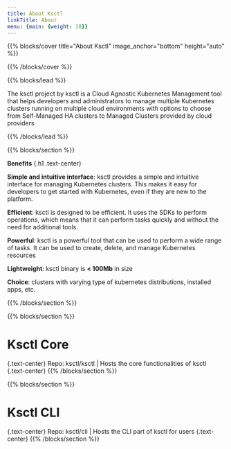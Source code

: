 ```yaml
---
title: About Ksctl
linkTitle: About
menu: {main: {weight: 10}}
---
```


{{% blocks/cover title="About Ksctl" image_anchor="bottom" height="auto" %}}


{{% /blocks/cover %}}

{{% blocks/lead %}}

The ksctl project by ksctl is a Cloud Agnostic Kubernetes Management tool that helps developers and administrators to manage multiple Kubernetes clusters running on multiple cloud environments with options to choose from Self-Managed HA clusters to Managed Clusters provided by cloud providers

{{% /blocks/lead %}}

{{% blocks/section %}}

**Benefits**
{.h1 .text-center}


**Simple and intuitive interface**: ksctl provides a simple and intuitive interface for managing Kubernetes clusters. This makes it easy for developers to get started with Kubernetes, even if they are new to the platform.

**Efficient**: ksctl is designed to be efficient. It uses the SDKs to perform operations, which means that it can perform tasks quickly and without the need for additional tools.

**Powerful**: ksctl is a powerful tool that can be used to perform a wide range of tasks. It can be used to create, delete, and manage Kubernetes resources

**Lightweight**: ksctl binary is **< 100Mb** in size

**Choice**: clusters with varying type of kubernetes distributions, installed apps, etc.

{{% /blocks/section %}}


{{% blocks/section %}}

# Ksctl Core
{.text-center}
Repo: ksctl/ksctl | Hosts the core functionalities of ksctl
{.text-center}
{{% /blocks/section %}}


{{% blocks/section %}}

# Ksctl CLI
{.text-center}
Repo: ksctl/cli | Hosts the CLI part of ksctl for users
{.text-center}
{{% /blocks/section %}}


